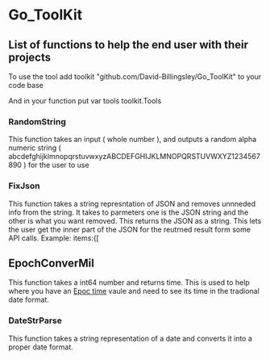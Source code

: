 # Go_ToolKit
## List of functions to help the end user with their projects
  To use the tool add toolkit "github.com/David-Billingsley/Go_ToolKit" to your code base

  And in your function put var tools toolkit.Tools
  
### RandomString
  This function takes an input ( whole number ), and outputs a random alpha numeric string ( abcdefghijklmnopqrstuvwxyzABCDEFGHIJKLMNOPQRSTUVWXYZ1234567890 ) for the user to use

### FixJson
  This function takes a string represntation of JSON and removes unnneded info from the string. It takes to parmeters one is the JSON string and the other is what you want removed. This returns the JSON as a string.
  This lets the user get the inner part of the JSON for the reutrned result form some API calls.
    Example:
      items:{[

## EpochConverMil
  This function takes a int64 number and returns time.  This is used to help where you have an [Epoc time]( https://www.epochconverter.com/ ) vaule and need to see its time in the tradional date format.

### DateStrParse
  This function takes a string representation of a date and converts it into a proper date format.
